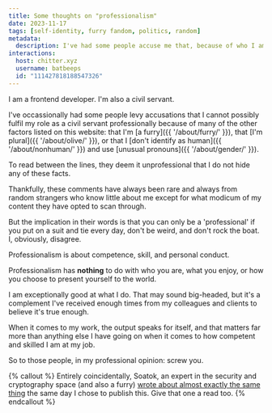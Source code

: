 ```yaml
---
title: Some thoughts on "professionalism"
date: 2023-11-17
tags: [self-identity, furry fandom, politics, random]
metadata:
  description: I've had some people accuse me that, because of who I am, I cannot possibly fulfil my role as a civil servant professionally. I've some words for those people.
interactions:
  host: chitter.xyz
  username: batbeeps
  id: "111427818188547326"
---
```


I am a frontend developer. I'm also a civil servant.

I've occassionally had some people levy accusations that I cannot possibly fulfil my role as a civil servant professionally because of many of the other factors listed on this website: that I'm [a furry]({{ '/about/furry/' }}), that [I'm plural]({{ '/about/olive/' }}), or that I [don't identify as human]({{ '/about/nonhuman/' }}) and use [unusual pronouns]({{ '/about/gender/' }}).

To read between the lines, they deem it unprofessional that I do not hide any of these facts.

Thankfully, these comments have always been rare and always from random strangers who know little about me except for what modicum of my content they have opted to scan through.

But the implication in their words is that you can only be a 'professional' if you put on a suit and tie every day, don't be weird, and don't rock the boat. I, obviously, disagree.

Professionalism is about competence, skill, and personal conduct.

Professionalism has **nothing** to do with who you are, what you enjoy, or how you choose to present yourself to the world.

I am exceptionally good at what I do. That may sound big-headed, but it's a complement I've received enough times from my colleagues and clients to believe it's true enough.

When it comes to my work, the output speaks for itself, and that matters far more than anything else I have going on when it comes to how competent and skilled I am at my job.

So to those people, in my professional opinion: screw you.

{% callout %}
Entirely coincidentally, Soatok, an expert in the security and cryptography space (and also a furry) [wrote about almost exactly the same thing](https://soatok.blog/2023/11/17/this-would-be-more-professionally-useful-if-not-for-the-furry-art/) the same day I chose to publish this. Give that one a read too.
{% endcallout %}
